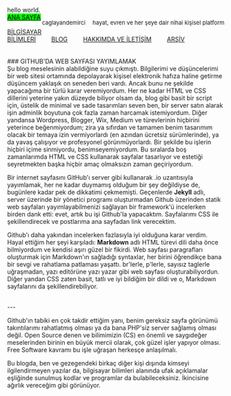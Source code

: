 <html>
<head>
        <title>Ana Sayfa</title>
        <link rel="stylesheet" type="text/css" href="RMStyle.css">
        <link rel="icon" href="coloricon.png">
        <link rel="stylesheet" href="sunburst.css">
	<script src="highlight.pack.js"></script><script>hljs.initHighlightingOnLoad();</script>
</head>
<div class="header">
	<p3>hello world.</p3><br>
		<div class="plane">
		<p style="float:right; font-size: 13px;">caglayandemirci <hr1></hr1>&emsp;hayat, evren ve her şeye dair nihai kişisel platform</p>
<div class="menu">
<a href="https://caglayandemirci.github.io" class="menuLink" style="color:black; background-color: lime;">ANA SAYFA</a> &emsp;&emsp;
<a href="https://caglayandemirci.github.io/CS/MainPage" class="menuLink" >BİLGİSAYAR BİLİMLERİ</a> &emsp;&emsp;
<a href="https://caglayandemirci.github.io/Blog/MainPage" class="menuLink" >BLOG</a> &emsp;&emsp;
<a href="https://caglayandemirci.github.io/about&contact" class="menuLink" >HAKKIMDA VE İLETİŞİM</a> &emsp;&emsp;
<a href="https://caglayandemirci.github.io/archive" class="menuLink" >ARŞİV</a> &emsp;&emsp;
</div>
		</div>
	</div>
</html>
<br><br>
### GITHUB'DA WEB SAYFASI YAYIMLAMAK
<br>
Şu blog meselesinin alabildiğine suyu çıkmıştı. Bilgilerimi ve düşüncelerimi bir web sitesi ortamında depolayarak
kişisel elektronik hafıza haline getirme düşüncem yaklaşık on seneden beri vardı. Ancak bunu ne şekilde yapacağıma
bir türlü karar veremiyordum. Her ne kadar HTML ve CSS dillerini yeterine yakın düzeyde biliyor olsam da, blog 
gibi basit bir script için, üstelik de minimal ve sade tasarımları seven ben, bir server satın alarak işin adminlik
boyutuna çok fazla zaman harcamak istemiyordum. Diğer yandansa Wordpress, Blogger, Wix, Medium ve türevlerinin hiçbirini
yeterince beğenmiyordum; zira ya sıfırdan ve tamamen benim tasarımım olacak bir temaya izin vermiyorlardı (en azından 
ücretsiz sürümlerinde), ya da yavaş çalışıyor ve profesyonel görünmüyorlardı. Bir şekilde bu işlerin hiçbiri içime 
sinmiyordu, benimseyemiyordum. Bu sıralarda boş zamanlarımda HTML ve CSS kullanarak sayfalar tasarlıyor ve estetiği
seyretmekten başka hiçbir amaç olmaksızın zaman geçiriyordum.

Bir internet sayfasını GitHub'ı server gibi kullanarak .io uzantısıyla yayımlamak, her ne kadar duymamış olduğum bir şey
değildiyse de, bugünlere kadar pek de dikkatimi çekmemişti. Geçenlerde **Jekyll** adlı, server üzerinde bir yönetici
programı oluşturmadan Github üzerinden statik web sayfaları yayımlayabilmenizi sağlayan bir framework'ü incelerken 
birden dank etti: evet, artık bu işi Github'la yapacaktım. Sayfalarımı CSS ile şekillendirecek ve postlarıma ana sayfadan
link verecektim.

Github'ı daha yakından incelerken fazlasıyla iyi olduğuna karar verdim. Hayal ettiğim her şeyi karşıladı: **Markdown**
adlı HTML türevi dili daha önce bilmiyordum ve kendisi aşırı güzel bir fikirdi. Web sayfası paragrafları oluşturmak için 
Markdown'ın sağladığı syntaxlar, her birini öğrendikçe bana bir sevgi ve rahatlama patlaması yaşattı. br'lerle, p'lerle,
sayısız taglerle uğraşmadan, yazı editörüne yazı yazar gibi web sayfası oluşturabiliyordun. Diğer yandan CSS zaten basit, 
tatlı ve iyi bildiğim bir dildi ve o, Markdown sayfalarını da şekillendirebiliyor.

<br>---<br>

Github'ın tabiki en çok takdir ettiğim yanı, benim gereksiz sayfa görünümü takıntılarımı rahatlatmış olması ya da bana PHP'siz server sağlamış olması değil. Open Source denen ve bilimimizin (CS) en önemli ve saygıdeğer meselerinden birinin en büyük mercii olarak, çok güzel işler yapıyor olması. Free Software kavramı bu işle uğraşan herkesçe anlaşılmalı.

Bu blogda, ben ve gezegendeki birkaç diğer kişi dışında kimseyi ilgilendirmeyen yazılar da, bilgisayar bilimleri alanında ufak açıklamalar eşliğinde sunulmuş kodlar ve programlar da bulabileceksiniz. İkincisine ağırlık vereceğim gibi görünüyor. 
<br><br>
<br>
